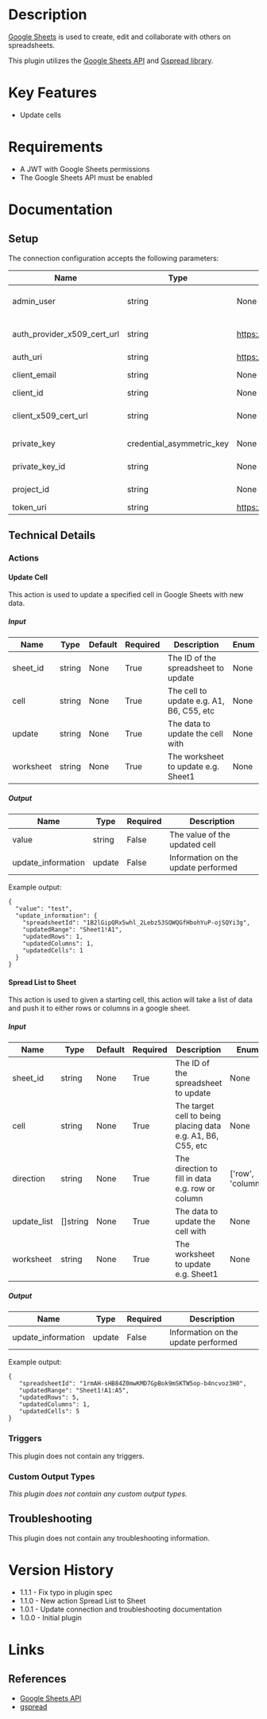 # Description

[Google Sheets](https://www.google.com/sheets/about/) is used to create, edit and collaborate with others on spreadsheets.

This plugin utilizes the [Google Sheets API](https://developers.google.com/sheets/api/) and [Gspread library](https://github.com/burnash/gspread/).

# Key Features

* Update cells

# Requirements

* A JWT with Google Sheets permissions
* The Google Sheets API must be enabled

# Documentation

## Setup

The connection configuration accepts the following parameters:

|Name|Type|Default|Required|Description|Enum|
|----|----|-------|--------|-----------|----|
|admin_user|string|None|False|Admin user to impersonate, e.g. admin@domain.com|None|
|auth_provider_x509_cert_url|string|https://www.googleapis.com/oauth2/v1/certs|True|OAuth2 auth provider X.509 certificate URL|None|
|auth_uri|string|https://accounts.google.com/o/oauth2/auth|True|OAuth2 auth URI|None|
|client_email|string|None|True|Client email from service credentials|None|
|client_id|string|None|True|Client ID|None|
|client_x509_cert_url|string|None|True|X.509 certificate URL from service credentials|None|
|private_key|credential_asymmetric_key|None|True|Private Key from service credentials|None|
|private_key_id|string|None|True|Private Key ID from service credentials|None|
|project_id|string|None|True|Project ID from service credentials|None|
|token_uri|string|https://accounts.google.com/o/oauth2/token|True|OAuth2 token URI|None|

## Technical Details

### Actions

#### Update Cell

This action is used to update a specified cell in Google Sheets with new data.

##### Input

|Name|Type|Default|Required|Description|Enum|
|----|----|-------|--------|-----------|----|
|sheet_id|string|None|True|The ID of the spreadsheet to update|None|
|cell|string|None|True|The cell to update e.g. A1, B6, C55, etc|None|
|update|string|None|True|The data to update the cell with|None|
|worksheet|string|None|True|The worksheet to update e.g. Sheet1|None|

##### Output

|Name|Type|Required|Description|
|----|----|--------|-----------|
|value|string|False|The value of the updated cell|
|update_information|update|False|Information on the update performed|

Example output:

```
{
  "value": "test",
  "update_information": {
    "spreadsheetId": "1B2lGipQRx5whl_2Lebz53SQWQGfHbohYuP-ojSQYi3g",
    "updatedRange": "Sheet1!A1",
    "updatedRows": 1,
    "updatedColumns": 1,
    "updatedCells": 1
  }
}
```

#### Spread List to Sheet

This action is used to given a starting cell, this action will take a list of data and push it to either rows or columns in a google sheet.

##### Input

|Name|Type|Default|Required|Description|Enum|
|----|----|-------|--------|-----------|----|
|sheet_id|string|None|True|The ID of the spreadsheet to update|None|
|cell|string|None|True|The target cell to being placing data e.g. A1, B6, C55, etc|None|
|direction|string|None|True|The direction to fill in data e.g. row or column|['row', 'column']|
|update_list|[]string|None|True|The data to update the cell with|None|
|worksheet|string|None|True|The worksheet to update e.g. Sheet1|None|

##### Output

|Name|Type|Required|Description|
|----|----|--------|-----------|
|update_information|update|False|Information on the update performed|

Example output:

```
{
   "spreadsheetId": "1rmAH-sHB84Z0mwKMD7GpBok9mSKTW5op-b4ncvoz3H0",
   "updatedRange": "Sheet1!A1:A5",
   "updatedRows": 5,
   "updatedColumns": 1,
   "updatedCells": 5
}
```

### Triggers

This plugin does not contain any triggers.

### Custom Output Types

_This plugin does not contain any custom output types._

## Troubleshooting

This plugin does not contain any troubleshooting information.


# Version History

* 1.1.1 - Fix typo in plugin spec
* 1.1.0 - New action Spread List to Sheet
* 1.0.1 - Update connection and troubleshooting documentation
* 1.0.0 - Initial plugin

# Links

## References

* [Google Sheets API](https://developers.google.com/sheets/api/)
* [gspread](https://github.com/burnash/gspread)

